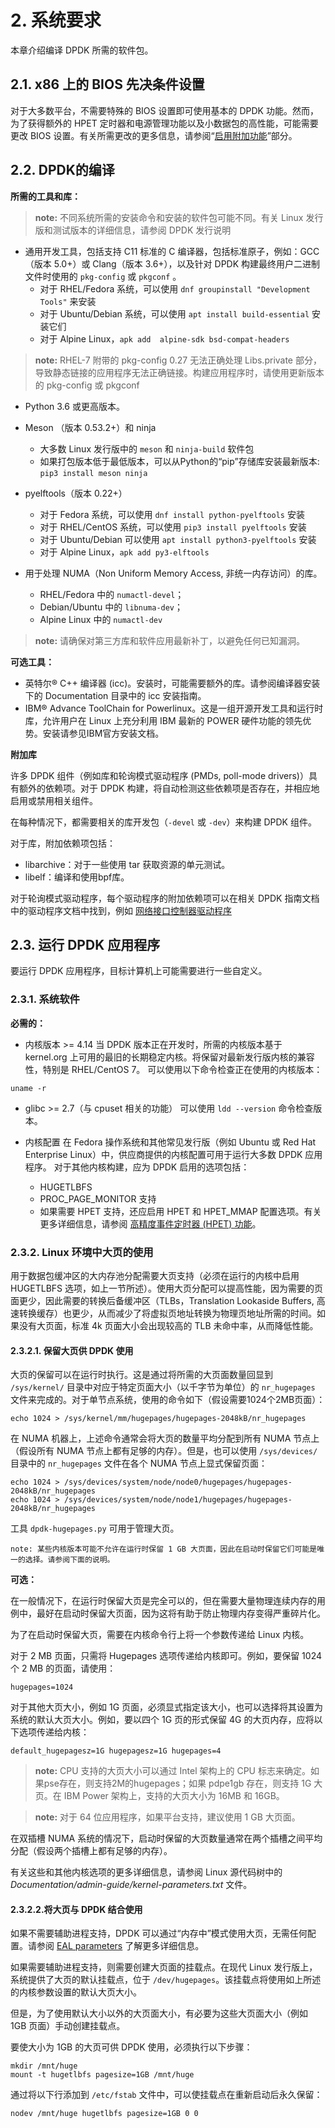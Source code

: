 
# 2. 系统要求

本章介绍编译 DPDK 所需的软件包。

## 2.1. x86 上的 BIOS 先决条件设置

对于大多数平台，不需要特殊的 BIOS 设置即可使用基本的 DPDK 功能。然而，为了获得额外的 HPET 定时器和电源管理功能以及小数据包的高性能，可能需要更改 BIOS 设置。有关所需更改的更多信息，请参阅“[启用附加功能](https://doc.dpdk.org/guides/linux_gsg/enable_func.html#enabling-additional-functionality)”部分。

## 2.2. DPDK的编译

**所需的工具和库：**

> **note:**
> 不同系统所需的安装命令和安装的软件包可能不同。有关 Linux 发行版和测试版本的详细信息，请参阅 DPDK 发行说明

- 通用开发工具，包括支持 C11 标准的 C 编译器，包括标准原子，例如：GCC（版本 5.0+）或 Clang（版本 3.6+），以及针对 DPDK 构建最终用户二进制文件时使用的 `pkg-config` 或 `pkgconf` 。
  - 对于 RHEL/Fedora 系统，可以使用 `dnf groupinstall "Development Tools"` 来安装
  - 对于 Ubuntu/Debian 系统，可以使用 `apt install build-essential` 安装它们
  - 对于 Alpine Linux，`apk add  alpine-sdk bsd-compat-headers`

> **note:**
> RHEL-7 附带的 pkg-config 0.27 无法正确处理 Libs.private 部分，导致静态链接的应用程序无法正确链接。构建应用程序时，请使用更新版本的 pkg-config 或 pkgconf

- Python 3.6 或更高版本。

- Meson （版本 0.53.2+）和 ninja
  - 大多数 Linux 发行版中的 `meson` 和 `ninja-build` 软件包
  - 如果打包版本低于最低版本，可以从Python的“pip”存储库安装最新版本: `pip3 install meson ninja`

- pyelftools（版本 0.22+）
  - 对于 Fedora 系统，可以使用 `dnf install python-pyelftools` 安装
  - 对于 RHEL/CentOS 系统，可以使用 `pip3 install pyelftools` 安装
  - 对于 Ubuntu/Debian 可以使用 `apt install python3-pyelftools` 安装
  - 对于 Alpine Linux，`apk add py3-elftools`

- 用于处理 NUMA（Non Uniform Memory Access, 非统一内存访问）的库。
  - RHEL/Fedora 中的 `numactl-devel`；
  - Debian/Ubuntu 中的 `libnuma-dev`；
  - Alpine Linux 中的 `numactl-dev`

> **note:**
> 请确保对第三方库和软件应用最新补丁，以避免任何已知漏洞。

**可选工具：**
- 英特尔® C++ 编译器 (icc)。安装时，可能需要额外的库。请参阅编译器安装下的 Documentation 目录中的 icc 安装指南。
- IBM® Advance ToolChain for Powerlinux。这是一组开源开发工具和运行时库，允许用户在 Linux 上充分利用 IBM 最新的 POWER 硬件功能的领先优势。安装请参见IBM官方安装文档。

**附加库**

许多 DPDK 组件（例如库和轮询模式驱动程序 (PMDs, poll-mode drivers)）具有额外的依赖项。对于 DPDK 构建，将自动检测这些依赖项是否存在，并相应地启用或禁用相关组件。

在每种情况下，都需要相关的库开发包（`-devel` 或 `-dev`）来构建 DPDK 组件。

对于库，附加依赖项包括：
- libarchive：对于一些使用 tar 获取资源的单元测试。
- libelf：编译和使用bpf库。

对于轮询模式驱动程序，每个驱动程序的附加依赖项可以在相关 DPDK 指南文档中的驱动程序文档中找到，例如 [网络接口控制器驱动程序](https://doc.dpdk.org/guides/nics/index.html)

## 2.3. 运行 DPDK 应用程序

要运行 DPDK 应用程序，目标计算机上可能需要进行一些自定义。

### 2.3.1. 系统软件

**必需的：**

- 内核版本 >= 4.14
当 DPDK 版本正在开发时，所需的内核版本基于 kernel.org 上可用的最旧的长期稳定内核。将保留对最新发行版内核的兼容性，特别是 RHEL/CentOS 7。
可以使用以下命令检查正在使用的内核版本：

```
uname -r
```

- glibc >= 2.7（与 cpuset 相关的功能）
可以使用 `ldd --version` 命令检查版本。

- 内核配置
在 Fedora 操作系统和其他常见发行版（例如 Ubuntu 或 Red Hat Enterprise Linux）中，供应商提供的内核配置可用于运行大多数 DPDK 应用程序。
对于其他内核构建，应为 DPDK 启用的选项包括：
  - HUGETLBFS
  - PROC_PAGE_MONITOR 支持
  - 如果需要 HPET 支持，还应启用 HPET 和 HPET_MMAP 配置选项。有关更多详细信息，请参阅 [高精度事件定时器 (HPET) 功能](https://doc.dpdk.org/guides/linux_gsg/enable_func.html#high-precision-event-timer)。

### 2.3.2. Linux 环境中大页的使用

用于数据包缓冲区的大内存池分配需要大页支持（必须在运行的内核中启用 HUGETLBFS 选项，如上一节所述）。使用大页分配可以提高性能，因为需要的页面更少，因此需要的转换后备缓冲区（TLBs，Translation Lookaside Buffers, 高速转换缓存）也更少，从而减少了将虚拟页地址转换为物理页地址所需的时间。如果没有大页面，标准 4k 页面大小会出现较高的 TLB 未命中率，从而降低性能。

#### 2.3.2.1. 保留大页供 DPDK 使用

大页的保留可以在运行时执行。这是通过将所需的大页面数量回显到 `/sys/kernel/` 目录中对应于特定页面大小（以千字节为单位）的 `nr_hugepages` 文件来完成的。对于单节点系统，使用的命令如下（假设需要1024个2MB页面）：

```
echo 1024 > /sys/kernel/mm/hugepages/hugepages-2048kB/nr_hugepages
```

在 NUMA 机器上，上述命令通常会将大页的数量平均分配到所有 NUMA 节点上（假设所有 NUMA 节点上都有足够的内存）。但是，也可以使用 `/sys/devices/` 目录中的 `nr_hugepages` 文件在各个 NUMA 节点上显式保留页面：

```
echo 1024 > /sys/devices/system/node/node0/hugepages/hugepages-2048kB/nr_hugepages
echo 1024 > /sys/devices/system/node/node1/hugepages/hugepages-2048kB/nr_hugepages
```

工具 `dpdk-hugepages.py` 可用于管理大页。

```
note: 某些内核版本可能不允许在运行时保留 1 GB 大页面，因此在启动时保留它们可能是唯一的选择。请参阅下面的说明。
```

**可选：**

在一般情况下，在运行时保留大页是完全可以的，但在需要大量物理连续内存的用例中，最好在启动时保留大页面，因为这将有助于防止物理内存变得严重碎片化。

为了在启动时保留大页，需要在内核命令行上将一个参数传递给 Linux 内核。

对于 2 MB 页面，只需将 Hugepages 选项传递给内核即可。例如，要保留 1024 个 2 MB 的页面，请使用：

```
hugepages=1024
```

对于其他大页大小，例如 1G 页面，必须显式指定该大小，也可以选择将其设置为系统的默认大页大小。例如，要以四个 1G 页的形式保留 4G 的大页内存，应将以下选项传递给内核：

```
default_hugepagesz=1G hugepagesz=1G hugepages=4
```

> **note:**
> CPU 支持的大页大小可以通过 Intel 架构上的 CPU 标志来确定。如果pse存在，则支持2M的hugepages；如果 pdpe1gb 存在，则支持 1G 大页。在 IBM Power 架构上，支持的大页大小为 16MB 和 16GB。

> **note:**
> 对于 64 位应用程序，如果平台支持，建议使用 1 GB 大页面。

在双插槽 NUMA 系统的情况下，启动时保留的大页数量通常在两个插槽之间平均分配（假设两个插槽上都有足够的内存）。

有关这些和其他内核选项的更多详细信息，请参阅 Linux 源代码树中的 *Documentation/admin-guide/kernel-parameters.txt* 文件。

#### 2.3.2.2.将大页与 DPDK 结合使用

如果不需要辅助进程支持，DPDK 可以通过“内存中”模式使用大页，无需任何配置。请参阅 [EAL parameters](https://doc.dpdk.org/guides/linux_gsg/linux_eal_parameters.html) 了解更多详细信息。

如果需要辅助进程支持，则需要创建大页面的挂载点。在现代 Linux 发行版上，系统提供了大页的默认挂载点，位于 `/dev/hugepages`。该挂载点将使用如上所述的内核参数设置的默认大页大小。

但是，为了使用默认大小以外的大页面大小，有必要为这些大页面大小（例如 1GB 页面）手动创建挂载点。

要使大小为 1GB 的大页可供 DPDK 使用，必须执行以下步骤：

```
mkdir /mnt/huge
mount -t hugetlbfs pagesize=1GB /mnt/huge
```

通过将以下行添加到 `/etc/fstab` 文件中，可以使挂载点在重新启动后永久保留：

```
nodev /mnt/huge hugetlbfs pagesize=1GB 0 0
```
